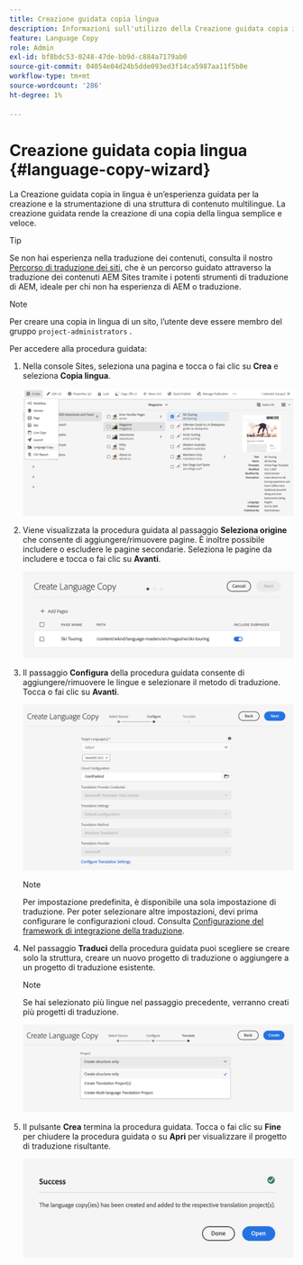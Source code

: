 ```yaml
---
title: Creazione guidata copia lingua
description: Informazioni sull'utilizzo della Creazione guidata copia in lingua in AEM.
feature: Language Copy
role: Admin
exl-id: bf8bdc53-0248-47de-bb9d-c884a7179ab0
source-git-commit: 04054e04d24b5dde093ed3f14ca5987aa11f5b0e
workflow-type: tm+mt
source-wordcount: '286'
ht-degree: 1%

---
```


# Creazione guidata copia lingua {#language-copy-wizard}

La Creazione guidata copia in lingua è un’esperienza guidata per la creazione e la strumentazione di una struttura di contenuto multilingue. La creazione guidata rende la creazione di una copia della lingua semplice e veloce.

>[!TIP]
>
>Se non hai esperienza nella traduzione dei contenuti, consulta il nostro [Percorso di traduzione dei siti,](/help/journey-sites/translation/overview.md) che è un percorso guidato attraverso la traduzione dei contenuti AEM Sites tramite i potenti strumenti di traduzione di AEM, ideale per chi non ha esperienza di AEM o traduzione.

>[!NOTE]
>
>Per creare una copia in lingua di un sito, l’utente deve essere membro del gruppo `project-administrators` .

Per accedere alla procedura guidata:

1. Nella console Sites, seleziona una pagina e tocca o fai clic su **Crea** e seleziona **Copia lingua**.

   ![Crea copia della lingua dalla procedura guidata](../assets/language-copy-wizard.png)

1. Viene visualizzata la procedura guidata al passaggio **Seleziona origine** che consente di aggiungere/rimuovere pagine. È inoltre possibile includere o escludere le pagine secondarie. Seleziona le pagine da includere e tocca o fai clic su **Avanti**.

   ![Aggiunta di pagine con la procedura guidata](../assets/language-copy-wizard-add-pages.png)

1. Il passaggio **Configura** della procedura guidata consente di aggiungere/rimuovere le lingue e selezionare il metodo di traduzione. Tocca o fai clic su **Avanti**.

   ![Configura il passaggio della procedura guidata](../assets/language-copy-wizard-configure.png)

   >[!NOTE]
   >
   >Per impostazione predefinita, è disponibile una sola impostazione di traduzione. Per poter selezionare altre impostazioni, devi prima configurare le configurazioni cloud. Consulta [Configurazione del framework di integrazione della traduzione](integration-framework.md).

1. Nel passaggio **Traduci** della procedura guidata puoi scegliere se creare solo la struttura, creare un nuovo progetto di traduzione o aggiungere a un progetto di traduzione esistente.

   >[!NOTE]
   >
   >Se hai selezionato più lingue nel passaggio precedente, verranno creati più progetti di traduzione.

   ![Passaggio di traduzione della procedura guidata](../assets/language-copy-wizard-translate.png)

1. Il pulsante **Crea** termina la procedura guidata. Tocca o fai clic su **Fine** per chiudere la procedura guidata o su **Apri** per visualizzare il progetto di traduzione risultante.

   ![Termina procedura guidata](../assets/language-copy-wizard-done.png)
